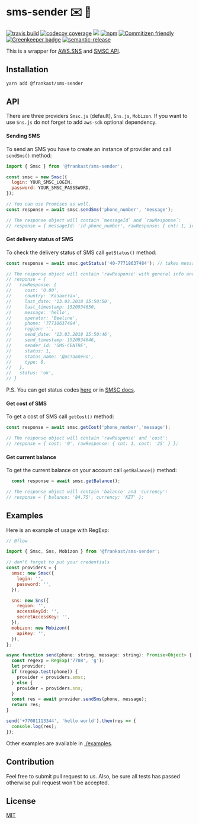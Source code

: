 # sms-sender :envelope: :rocket:

[![travis build](https://img.shields.io/travis/FrankAst/sms-sender.svg)](https://travis-ci.org/FrankAst/sms-sender)
[![codecov coverage](https://img.shields.io/codecov/c/github/FrankAst/sms-sender.svg)](https://codecov.io/github/FrankAst/sms-sender)
[![](https://img.shields.io/npm/v/@frankast/sms-sender.svg)](https://www.npmjs.com/package/@frankast/sms-sender)
[![npm](https://img.shields.io/npm/dt/@frankast/sms-sender.svg)](http://www.npmtrends.com/@frankast/sms-sender)
[![Commitizen friendly](https://img.shields.io/badge/commitizen-friendly-brightgreen.svg)](http://commitizen.github.io/cz-cli/)
[![Greenkeeper badge](https://badges.greenkeeper.io/FrankAst/sms-sender.svg)](https://greenkeeper.io/)
[![semantic-release](https://img.shields.io/badge/%20%20%F0%9F%93%A6%F0%9F%9A%80-semantic--release-e10079.svg)](https://github.com/semantic-release/semantic-release)

This is a wrapper for [AWS.SNS](https://aws.amazon.com/sns/) and [SMSC API](https://smsc.ru).

## Installation

```bash
yarn add @frankast/sms-sender
```

## API

There are three providers `Smsc.js` (default), `Sns.js`, `Mobizon`. If you want to use `Sns.js` do not forget to add `aws-sdk` optional dependency.

#### Sending SMS

To send an SMS you have to create an instance of provider and call `sendSms()` method:

```js
import { Smsc } from '@frankast/sms-sender';

const smsc = new Smsc({
  login: YOUR_SMSC_LOGIN,
  password: YOUR_SMSC_PASSSWORD,
});

// You can use Promises as well.
const response = await smsc.sendSms('phone_number', 'message');

// The response object will contain `messageId` and `rawResponse`:
// response = { messageId: 'id-phone_number', rawResponse: { cnt: 1, id: 50 }}
```

#### Get delivery status of SMS

To check the delivery status of SMS call `getStatus()` method:

```js
const response = await smsc.getStatus('40-77718637484'); // takes messageId (id-phone_number)

// The response object will contain 'rawResponse' with general info and 'status':
// response = {
//   rawResponse: {
//     cost: '0.00',
//     country: 'Казахстан',
//     last_date: '13.03.2018 15:50:50',
//     last_timestamp: 1520934650,
//     message: 'hello',
//     operator: 'Beeline',
//     phone: '77718637484',
//     region: '',
//     send_date: '13.03.2018 15:50:46',
//     send_timestamp: 1520934646,
//     sender_id: 'SMS-CENTRE',
//     status: 1,
//     status_name: 'Доставлено',
//     type: 0,
//   },
//   status: 'ok',
// }
```

P.S. You can get status codes [here](https://github.com/FrankAst/sms-sender/blob/3946a34f0d68369914e1ac6c180cc2a5948b718d/src/transporters/Smsc.js#L49) or in [SMSC docs](https://smsc.kz/api/http/status_messages/statuses/#menu).

#### Get cost of SMS

To get a cost of SMS call `getCost()` method:

```js
const response = await smsc.getCost('phone_number','message');

// The response object will contain 'rawResponse' and 'cost':
// response = { cost: '0', rawResponse: { cnt: 1, cost: '25' } };
```

#### Get current balance

To get the current balance on your account call `getBalance()` method:

```js
  const response = await smsc.getBalance();

// The response object will contain 'balance' and 'currency':
// response = { balance: '84.75', currency: 'KZT' };
```

## Examples

Here is an example of usage with RegExp:

```js
// @flow

import { Smsc, Sns, Mobizon } from '@frankast/sms-sender';

// don't forget to put your credentials
const providers = {
  smsc: new Smsc({
    login: '',
    password: '',
  }),

  sns: new Sns({
    region: '',
    accessKeyId: '',
    secretAccessKey: '',
  }),
  mobizon: new Mobizon({
    apiKey: '',
  }),
};

async function send(phone: string, message: string): Promise<Object> {
  const regexp = RegExp('7708', 'g');
  let provider;
  if (regexp.test(phone)) {
    provider = providers.smsc;
  } else {
    provider = providers.sns;
  }
  const res = await provider.sendSms(phone, message);
  return res;
}

send('+77081113344', 'hello world').then(res => {
  console.log(res);
});
```

Other examples are available in [./examples](https://github.com/FrankAst/sms-sender/tree/master/examples).

## Contribution

Feel free to submit pull request to us. Also, be sure all tests has passed otherwise pull request won't be accepted.

## License

[MIT](https://github.com/FrankAst/sms-sender/blob/master/LICENSE.md)

